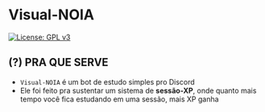 # Visual-NOIA
[![License: GPL v3](https://img.shields.io/badge/License-GPLv3-blue.svg)](https://www.gnu.org/licenses/gpl-3.0)

## (?) PRA QUE SERVE
- `Visual-NOIA` é um bot de estudo simples pro Discord
- Ele foi feito pra sustentar um sistema de **sessão-XP**, onde quanto mais tempo você fica estudando em uma sessão, mais XP ganha